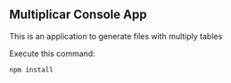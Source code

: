 

## Multiplicar Console App

This is an application to generate files with multiply tables

Execute this command:

```
npm install
```